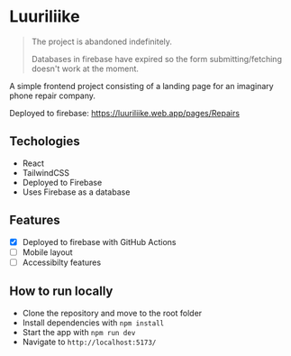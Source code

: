 # Luuriliike

> The project is abandoned indefinitely.
> 
> Databases in firebase have expired so the form submitting/fetching doesn't work at the moment.

A simple frontend project consisting of a landing page for an imaginary phone repair company. 

Deployed to firebase: <https://luuriliike.web.app/pages/Repairs>

## Techologies

- React
- TailwindCSS
- Deployed to Firebase
- Uses Firebase as a database

## Features

- [x] Deployed to firebase with GitHub Actions
- [ ] Mobile layout
- [ ] Accessibilty features

## How to run locally

- Clone the repository and move to the root folder
- Install dependencies with `npm install`
- Start the app with `npm run dev`
- Navigate to `http://localhost:5173/`
